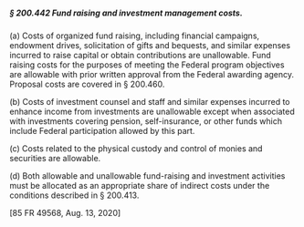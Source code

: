 ##### § 200.442 Fund raising and investment management costs. #####

(a) Costs of organized fund raising, including financial campaigns, endowment drives, solicitation of gifts and bequests, and similar expenses incurred to raise capital or obtain contributions are unallowable. Fund raising costs for the purposes of meeting the Federal program objectives are allowable with prior written approval from the Federal awarding agency. Proposal costs are covered in § 200.460.

(b) Costs of investment counsel and staff and similar expenses incurred to enhance income from investments are unallowable except when associated with investments covering pension, self-insurance, or other funds which include Federal participation allowed by this part.

(c) Costs related to the physical custody and control of monies and securities are allowable.

(d) Both allowable and unallowable fund-raising and investment activities must be allocated as an appropriate share of indirect costs under the conditions described in § 200.413.

[85 FR 49568, Aug. 13, 2020]